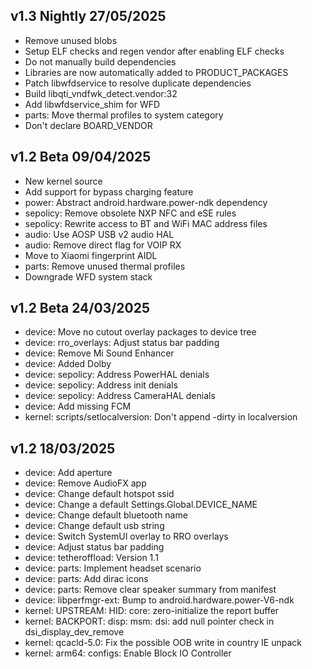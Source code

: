 ## v1.3 Nightly 27/05/2025
- Remove unused blobs
- Setup ELF checks and regen vendor after enabling ELF checks
- Do not manually build dependencies
- Libraries are now automatically added to PRODUCT_PACKAGES
- Patch libwfdservice to resolve duplicate dependencies
- Build libqti_vndfwk_detect.vendor:32
- Add libwfdservice_shim for WFD
- parts: Move thermal profiles to system category
- Don't declare BOARD_VENDOR

## v1.2 Beta 09/04/2025
- New kernel source
- Add support for bypass charging feature
- power: Abstract android.hardware.power-ndk dependency
- sepolicy: Remove obsolete NXP NFC and eSE rules
- sepolicy: Rewrite access to BT and WiFi MAC address files
- audio: Use AOSP USB v2 audio HAL
- audio: Remove direct flag for VOIP RX
- Move to Xiaomi fingerprint AIDL
- parts: Remove unused thermal profiles
- Downgrade WFD system stack

## v1.2 Beta 24/03/2025
- device: Move no cutout overlay packages to device tree
- device: rro_overlays: Adjust status bar padding
- device: Remove Mi Sound Enhancer
- device: Added Dolby
- device: sepolicy: Address PowerHAL denials
- device: sepolicy: Address init denials
- device: sepolicy: Address CameraHAL denials
- device: Add missing FCM
- kernel: scripts/setlocalversion: Don't append -dirty in localversion

## v1.2 18/03/2025
- device: Add aperture
- device: Remove AudioFX app
- device: Change default hotspot ssid
- device: Change a default Settings.Global.DEVICE_NAME
- device: Change default bluetooth name
- device: Change default usb string
- device: Switch SystemUI overlay to RRO overlays
- device: Adjust status bar padding
- device: tetheroffload: Version 1.1
- device: parts: Implement headset scenario
- device: parts: Add dirac icons
- device: parts: Remove clear speaker summary from manifest
- device: libperfmgr-ext: Bump to android.hardware.power-V6-ndk
- kernel: UPSTREAM: HID: core: zero-initialize the report buffer
- kernel: BACKPORT: disp: msm: dsi: add null pointer check in dsi_display_dev_remove
- kernel: qcacld-5.0: Fix the possible OOB write in country IE unpack
- kernel: arm64: configs: Enable Block IO Controller
